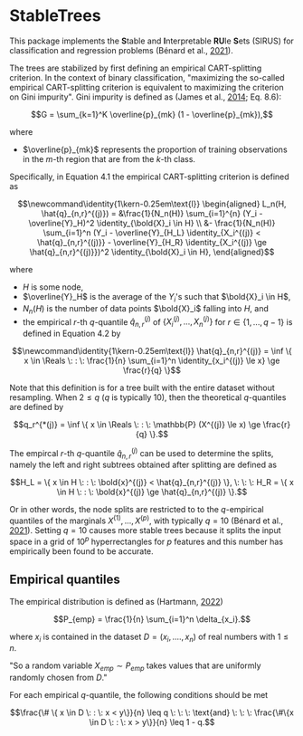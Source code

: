 # StableTrees

This package implements the **S**table and **I**nterpretable **RU**le **S**ets (SIRUS) for classification and regression problems (Bénard et al., [2021](https://doi.org/10.1214/20-EJS1792)).

The trees are stabilized by first defining an empirical CART-splitting criterion.
In the context of binary classification, "maximizing the so-called empirical CART-splitting criterion is equivalent to maximizing the criterion on Gini impurity".
Gini impurity is defined as (James et al., [2014](https://doi.org/10.1007/978-1-0716-1418-1); Eq. 8.6):

```math
G = \sum_{k=1}^K \overline{p}_{mk} (1 - \overline{p}_{mk}),
```
where

-  $\overline{p}_{mk}$ represents the proportion of training observations in the $m$-th region that are from the $k$-th class.

Specifically, in Equation 4.1 the empirical CART-splitting criterion is defined as

```math
\newcommand\identity{1\kern-0.25em\text{l}}

\begin{aligned}
L_n(H, \hat{q}_{n,r}^{(j)}) = &\frac{1}{N_n(H)} \sum_{i=1}^{n} (Y_i - \overline{Y}_H)^2
    \identity_{\bold{X}_i \in H} \\

&- \frac{1}{N_n(H)} \sum_{i=1}^n (Y_i - \overline{Y}_{H_L} \identity_{X_i^{(j)} < \hat{q}_{n,r}^{(j)}}
    - \overline{Y}_{H_R} \identity_{X_i^{(j)} \ge \hat{q}_{n,r}^{(j)}})^2 \identity_{\bold{X}_i \in H},

\end{aligned}
```

where

-  $H$ is some node,
-  $\overline{Y}_H$ is the average of the $Y_i$'s such that $\bold{X}_i \in H$,
-  $N_n(H)$ is the number of data points $\bold{X}_i$ falling into $H$, and
- the empirical $r$-th $q$-quantile $\hat{q}_{n,r}^{(j)}$ of $\{ X_i^{(j)}, ..., X_n^{(j)} \}$ for $r \in \{1, ..., q - 1\}$ is defined in Equation 4.2 by

```math
\newcommand\identity{1\kern-0.25em\text{l}}

\hat{q}_{n,r}^{(j)} = \inf \{ x \in \Reals \: : \: \frac{1}{n} \sum_{i=1}^n \identity_{x_i^{(j)} \le x} \ge \frac{r}{q} \}
```

Note that this definition is for a tree built with the entire dataset without resampling.
When $2 \le q$ ($q$ is typically 10), then the theoretical $q$-quantiles are defined by

```math
q_r^{*(j)} = \inf \{ x \in \Reals \: : \: \mathbb{P} (X^{(j)} \le x) \ge \frac{r}{q} \}.
```

The empircal $r$-th $q$-quantile $\hat{q}_{n,r}^{(j)}$ can be used to determine the splits, namely the left and right subtrees obtained after splitting are defined as

```math
H_L = \{ x \in H \: : \: \bold{x}^{(j)} < \hat{q}_{n,r}^{(j)} \}, \: \: \: H_R = \{ x \in H \: : \: \bold{x}^{(j)} \ge \hat{q}_{n,r}^{(j)} \}.
```

Or in other words, the node splits are restricted to to the $q$-empirical quantiles of the marginals $X^{(1)},...,X^{(p)}$, with typically $q = 10$ (Bénard et al., [2021](http://proceedings.mlr.press/v130/benard21a.html)).
Setting $q = 10$ causes more stable trees because it splits the input space in a grid of $10^p$ hyperrectangles for $p$ features and this number has empirically been found to be accurate.

## Empirical quantiles

The empirical distribution is defined as (Hartmann, [2022](https://www.heinrichhartmann.com/archive/quantiles.html#empirical-quantiles))

```math
P_{emp} = \frac{1}{n} \sum_{i=1}^n \delta_{x_i}.
```

where $x_i$ is contained in the dataset $D = (x_i, ...., x_n)$ of real numbers with $1 \leq n$.

"So a random variable $X_{emp} \sim P_{emp}$ takes values that are uniformly randomly chosen from $D$."

For each empirical $q$-quantile, the following conditions should be met

```math
\frac{\# \{ x \in D \: : \: x < y\}}{n} \leq q \: \: \: \text{and} \: \: \: \frac{\#\{x \in D \: : \: x > y\}}{n} \leq 1 - q.
```
